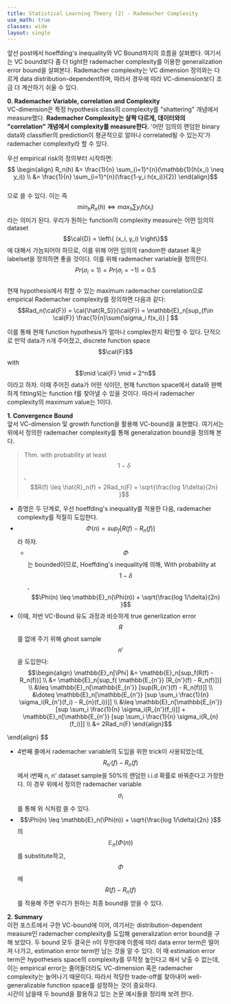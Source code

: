 ```yaml
---
title: Statistical Learning Theory (2) - Rademacher Complexity
use_math: true
classes: wide
layout: single
---   
```

  
앞선 post에서 hoeffding's inequality와 VC Bound까지의 흐름을 살펴봤다. 
여기서는 VC bound보다 좀 더 tight한 rademacher complexity를 이용한 generalization error bound을 살펴본다. 
Rademacher complexity는 VC dimension 정의와는 다르게 data distribution-dependent하며, 따라서 경우에 따라 
VC-dimension보다 조금 더 계산하기 쉬울 수 있다.  
  
**0. Rademacher Variable, correlation and Complexity**    
VC-dimension은 특정 hypothesis class의 complexity를 "shattering" 개념에서 measure했다. 
**Rademacher Complexity는 살짝 다르게, 데이터와의 "correlation" 개념에서 complexity를 measure한다.** 
'어떤 임의의 랜덤한 binary data와 classifier의 prediction이 평균적으로 얼마나 correlated될 수 있는지'가 rademacher complexity라 할 수 있다. 
  
우선 empirical risk의 정의부터 시작하면:  
$$
\begin{align}
R_n(h) &= \frac{1}{n} \sum_{i=1}^{n}(\mathbb{1}(h(x_i) \neq y_i)) \\
       &= \frac{1}{n} \sum_{i=1}^{n}(\frac{1-y_i h(x_i)}{2})
\end{align}$$  
으로 쓸 수 있다. 이는 즉 $$min_h R_n(h) \Leftrightarrow max_h \sum y_i h(x_i)$$라는 의미가 된다. 
우리가 원하는 function의 complexity measure는 어떤 임의의 dataset $$\cal{D} = \left\{ (x_i, y_i) \right\}$$에 대해서 
가늠되어야 하므로, 이를 위해 어떤 임의의 random한 dataset 혹은 labelset을 정의하면 좋을 것이다. 
이를 위해 rademacher variable을 정의한다.  
$$Pr(\sigma_i = 1) = Pr(\sigma_i = -1) = 0.5$$  
현재 hypothesis에서 취할 수 있는 maximum rademacher correlation으로 empirical Rademacher complexity를 정의하면 다음과 같다:  
$$Rad_n(\cal{F}) = \cal{\hat{R_S}}(\cal{F}) = \mathbb{E}_n[sup_{f\in \cal{F}} \frac{1}{n}\sum{\sigma_i f(x_i)} ] $$  
  
이를 통해 현재 function hypothesis가 얼마나 complex한지 확인할 수 있다. 단적으로 만약 data가 n개 주어졌고, 
discrete function space $$\cal{F}$$ with $$\mid \cal{F} \mid = 2^n$$이라고 하자. 이때 주어진 data가 어떤 식이던, 
현재 function space에서 data와 완벽하게 fitting되는 function f를 찾아낼 수 있을 것이다. 따라서 rademacher complexity의 maximum value는 1이다. 
  
    
**1. Convergence Bound**  
앞서 VC-dimension 및 growth function을 활용해 VC-bound을 표현했다. 여기서는 위에서 정의한 rademacher complexity를 통해 generalization bound을 정의해 본다.   
> Thm. with probability at least $$1-\delta$$, $$R(f) \leq \hat{R}_n(f) + 2Rad_n(F) + \sqrt{\frac{log 1/\delta}{2n} }$$   

- 증명은 두 단계로, 우선 hoeffding's inequality를 적용한 다음, rademacher complexity를 적절히 도입한다.
- $$\Phi(n) = sup_f{[R(f) - R_n(f)]}$$라 하자. 
  - $$\Phi$$는 bounded이므로, Hoeffding's inequality에 의해, 
  With probability at $$1-\delta$$, $$\Phi(n) \leq \mathbb{E}_n(\Phi(n)) + \sqrt{\frac{log 1/\delta}{2n} }$$  
- 이때, 저번 VC-Bound 유도 과정과 비슷하게 true generlization error $$R$$를 없애 주기 위해 ghost sample $$n'$$을 도입한다:  
$$\begin{align}
\mathbb{E}_n[\Phi] &= \mathbb{E}_n[sup_f(R(f) - R_n(f))] \\
&= \mathbb{E}_n[sup_f( \mathbb{E_{n'}} [R_{n'}(f) - R_n(f)])] \\
&\leq \mathbb{E}_n[\mathbb{E_{n'}} [sup(R_{n'}(f) - R_n(f))]] \\ 
&\doteq \mathbb{E}_n[\mathbb{E_{n'}} [sup \sum_i \frac{1}{n} \sigma_i(R_{n'}(f_i) - R_{n}(f_i))]] \\
&\leq \mathbb{E}_n[\mathbb{E_{n'}} [sup \sum_i \frac{1}{n} \sigma_i(R_{n'}(f_i)]] + \mathbb{E}_n[\mathbb{E_{n'}} [sup \sum_i \frac{1}{n} \sigma_i(R_{n}(f_i)]] \\
&= 2Rad_n(F) 
\end{align}$$

\end{align}
$$  
- 4번째 줄에서 rademacher variable의 도입을 위한 trick이 사용되었는데, $$R_{n'}(f) - R_{n}(f)$$에서 i번째 n, n' dataset sample을 50%의
랜덤한 i.i.d 확률로 바꿔준다고 가정한다. 이 경우 위에서 정의한 rademacher variable $$\sigma_i$$를 통해 위 식처럼 쓸 수 있다.  
- $$\Phi(n) \leq \mathbb{E}_n(\Phi(n)) + \sqrt{\frac{log 1/\delta}{2n} }$$의 $$\mathbb{E}_n(\Phi(n))$$를 substitute하고, $$\Phi$$에  
$$R(f) - R_n(f)$$를 적용해 주면 우리가 원하는 최종 bound을 얻을 수 있다.  

  
**2. Summary**   
이전 포스트에서 구한 VC-bound에 이어, 여기서는 distribution-dependent measure인 rademacher complexity를 도입해 
generalization error bound을 구해 보았다. 두 bound 모두 결국은 n이 무한대에 이름에 따라 data error term은 떨어져 나가고, 
estimation error term만 남는 것을 알 수 있다. 이 때 estimation error term은 hypotheseis space의 complexity를 무작정 높인다고 해서 
낮출 수 없는데, 이는 empirical error는 줄어들더라도 VC-dimension 혹은 rademacher complexity는 늘어나기 때문이다. 
따라서 적당한 trade-off를 찾아내어 well-generalizable function space를 설정하는 것이 중요하다.  
시간이 남을때 두 bound을 활용하고 있는 논문 예시들을 정리해 보려 한다.

